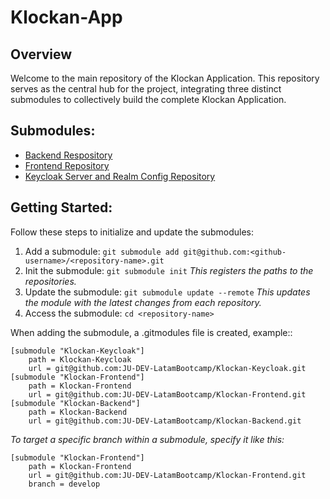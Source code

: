 # Klockan-App

## Overview

Welcome to the main repository of the Klockan Application. This repository serves as the central hub for the project, integrating three distinct submodules to collectively build the complete Klockan Application.

## Submodules:

- [Backend Respository](https://github.com/JU-DEV-LatamBootcamp/Klockan-Backend)
- [Frontend Repository](https://github.com/JU-DEV-LatamBootcamp/Klockan-Frontend)
- [Keycloak Server and Realm Config Repository](https://github.com/JU-DEV-LatamBootcamp/Klockan-Keycloak)

## Getting Started:

Follow these steps to initialize and update the submodules:

1. Add a submodule: ```git submodule add git@github.com:<github-username>/<repository-name>.git```
2. Init the submodule: ```git submodule init``` *This registers the paths to the repositories.*
3. Update the submodule: ```git submodule update --remote``` *This updates the module with the latest changes from each repository.*
4. Access the submodule: ```cd <repository-name>```
   

When adding the submodule, a .gitmodules file is created, example::

```
[submodule "Klockan-Keycloak"]
	path = Klockan-Keycloak
	url = git@github.com:JU-DEV-LatamBootcamp/Klockan-Keycloak.git
[submodule "Klockan-Frontend"]
	path = Klockan-Frontend
	url = git@github.com:JU-DEV-LatamBootcamp/Klockan-Frontend.git
[submodule "Klockan-Backend"]
	path = Klockan-Backend
	url = git@github.com:JU-DEV-LatamBootcamp/Klockan-Backend.git
```

*To target a specific branch within a submodule, specify it like this:*

```
[submodule "Klockan-Frontend"]
    path = Klockan-Frontend
    url = git@github.com:JU-DEV-LatamBootcamp/Klockan-Frontend.git
    branch = develop
```


